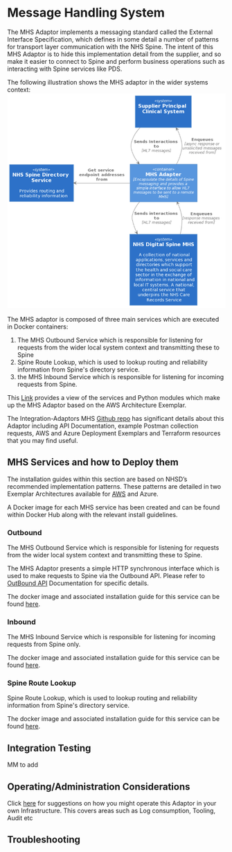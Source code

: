 # Message Handling System

The MHS Adaptor implements a messaging standard called the External Interface Specification, which defines in some detail a number of patterns for transport layer communication with the NHS Spine. The intent of this MHS Adaptor is to hide this implementation detail from the supplier, and so make it easier to connect to Spine and perform business operations such as interacting with Spine services like PDS.

The following illustration shows the MHS adaptor in the wider systems context:
![MHS System Context](../img/MHS%20HLD.png)


The MHS adaptor is composed of three main services which are executed in Docker containers:
1.	The MHS Outbound Service which is responsible for listening for requests from the wider local system context and transmitting these to Spine
2.	Spine Route Lookup, which is used to lookup routing and reliability information from Spine's directory service.
3.	the MHS Inbound Service which is responsible for listening for incoming requests from Spine.


This [Link](https://github.com/nhsconnect/integration-adaptors/blob/develop/documentation/MHSLogicalArchitecture.pdf) provides a view of the services and Python modules which make up the MHS Adaptor based on the AWS Architecture Exemplar. 

The Integration-Adaptors MHS [Github repo](https://github.com/nhsconnect/integration-adaptors/tree/develop/mhs) has significant details about this Adaptor including API Documentation, example Postman collection requests, AWS and Azure Deployment Exemplars and Terraform resources that you may find useful.  

## MHS Services and how to Deploy them

The installation guides within this section are based on NHSD’s recommended implementation patterns.  These patterns are detailed in two Exemplar Architectures available for [AWS](https://github.com/nhsconnect/integration-adaptors/blob/develop/documentation/MHSAWSDeploymentDiagram.pdf) and Azure. 

A Docker image for each MHS service has been created and can be found within Docker Hub along with the relevant install guidelines.

### Outbound
The MHS Outbound Service which is responsible for listening for requests from the wider local system context and transmitting these to Spine.

The MHS Adaptor presents a simple HTTP synchronous interface which is used to make requests to Spine via the Outbound API.
Please refer to [OutBound API](https://github.com/nhsconnect/integration-adaptors/blob/develop/mhs/outbound/openapi-docs.html) Documentation for specific details.   

The docker image and associated installation guide for this service can be found [here](https://hub.docker.com/r/nhsdev/nia-mhs-outbound).  

### Inbound
The MHS Inbound Service which is responsible for listening for incoming requests from Spine only.

The docker image and associated installation guide for this service can be found [here](https://hub.docker.com/r/nhsdev/nia-mhs-inbound).


### Spine Route Lookup
Spine Route Lookup, which is used to lookup routing and reliability information from Spine's directory service.

The docker image and associated installation guide for this service can be found [here](https://hub.docker.com/r/nhsdev/nia-mhs-route).


## Integration Testing
MM to add

## Operating/Administration Considerations

Click [here](https://github.com/nhsconnect/integration-adaptors/blob/develop/mhs/operating-mhs-adaptor.md) for suggestions on how you might operate this Adaptor in your own Infrastructure.  This covers areas such as Log consumption, Tooling, Audit etc 

## Troubleshooting

